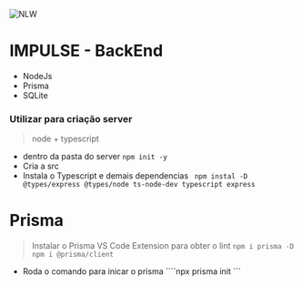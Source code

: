 
![NLW](https://i.imgur.com/2y5GdI3.png)
# IMPULSE - BackEnd

- NodeJs
- Prisma
- SQLite


### Utilizar para criação server 
> node + typescript
- dentro da pasta do server
```npm init -y```
- Cria a src
- Instala o Typescript e demais dependencias
```  npm instal -D @types/express @types/node ts-node-dev typescript express ```


# Prisma
> Instalar o Prisma VS Code Extension para obter o lint
``` npm i prisma -D ```
``` npm i @prisma/client  ```
- Roda o comando para inicar o prisma 
````npx prisma init ```